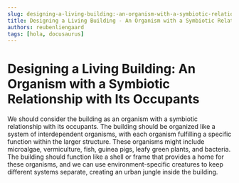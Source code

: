 ```yaml
---
slug: designing-a-living-building:-an-organism-with-a-symbiotic-relationship-with-its-occupants
title: Designing a Living Building - An Organism with a Symbiotic Relationship with Its Occupants
authors: reubenliengaard
tags: [hola, docusaurus]
---
```


# Designing a Living Building: An Organism with a Symbiotic Relationship with Its Occupants

We should consider the building as an organism with a symbiotic relationship with its occupants. The building should be organized like a system of interdependent organisms, with each organism fulfilling a specific function within the larger structure. These organisms might include microalgae, vermiculture, fish, guinea pigs, leafy green plants, and bacteria. The building should function like a shell or frame that provides a home for these organisms, and we can use environment-specific creatures to keep different systems separate, creating an urban jungle inside the building.